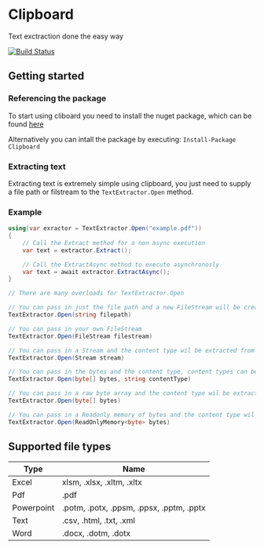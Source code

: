 # Clipboard
Text exctraction done the easy way

[![Build Status](https://dev.azure.com/matthewhope396/Clipboard/_apis/build/status/clipboard-org.clipboard?branchName=master)](https://dev.azure.com/matthewhope396/Clipboard/_build/latest?definitionId=4&branchName=master)

## Getting started
### Referencing the package
To start using cliboard you need to install the nuget package, which can be found [here](https://www.nuget.org/packages/Clipboard/)

Alternatively you can intall the package by executing: `Install-Package Clipboard`

### Extracting text
Extracting text is extremely simple using clipboard, you just need to supply a file path or filstream to the `TextExtractor.Open` method.

### Example
```c#
using(var exractor = TextExtractor.Open("example.pdf")) 
{
    // Call the Extract method for a non async execution
    var text = extractor.Extract();

    // Call the ExtractAsync method to execute asynchronosly
    var text = await extractor.ExtractAsync();
}

// There are many overloads for TextExtractor.Open

// You can pass in just the file path and a new FileStream will be created
TextExtractor.Open(string filepath)

// You can pass in your own FileStream
TextExtractor.Open(FileStream filestream)

// You can pass in a Stream and the content type wil be extracted from the bytes
TextExtractor.Open(Stream stream)

// You can pass in the bytes and the content type, content types can be accessed via the static `ContentType` class
TextExtractor.Open(byte[] bytes, string contentType)

// You can pass in a raw byte array and the content type wil be extracted
TextExtractor.Open(byte[] bytes)

// You can pass in a Readonly memory of bytes and the content type wil be extracted
TextExtractor.Open(ReadOnlyMemory<byte> bytes)
```

## Supported file types

| Type       | Name                                      |
|------------|-------------------------------------------|
| Excel      | xlsm, .xlsx, .xltm, .xltx                 |
| Pdf        | .pdf                                      |
| Powerpoint | .potm, .potx, .ppsm, .ppsx, .pptm, .pptx  |
| Text       | .csv, .html, .txt, .xml                   |
| Word       | .docx, .dotm, .dotx                       |
